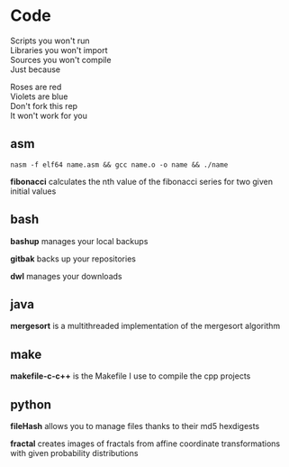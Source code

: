 # Code
Scripts you won't run  
Libraries you won't import  
Sources you won't compile  
Just because  

Roses are red  
Violets are blue  
Don't fork this rep  
It won't work for you  

## asm  
` nasm -f elf64 name.asm && gcc name.o -o name && ./name `

**fibonacci** calculates the nth value of the fibonacci series for two given initial values

## bash  
**bashup** manages your local backups

**gitbak** backs up your repositories

**dwl** manages your downloads

## java  
**mergesort** is a multithreaded implementation of the mergesort algorithm

## make  
**makefile-c-c++** is the Makefile I use to compile the cpp projects 

## python  
**fileHash** allows you to manage files thanks to their md5 hexdigests

**fractal** creates images of fractals from affine coordinate transformations with given probability distributions
